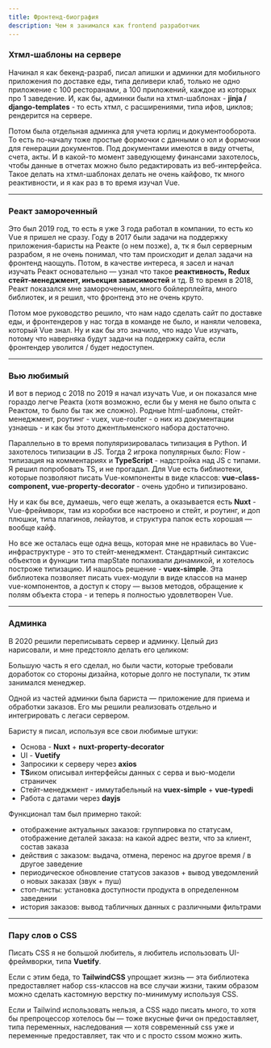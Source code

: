 ```yaml
---
title: Фронтенд-биография 
description: Чем я занимался как frontend разработчик
---
```


### Хтмл-шаблоны на сервере

Начинал я как бекенд-разраб, писал апишки и админки для мобильного приложения по доставке еды, типа деливери клаб,
только не одно приложение с 100 ресторанами, а 100 приложений, каждое из которых про 1 заведение. И, как бы, админки
были на хтмл-шаблонах - **jinja / django-templates** - то есть хтмл, с расширениями, типа ифов, циклов; рендерится на
сервере.

<img-swiper>
  <img-block src="/images/dev/vue/bio/admin-2016.png" alt="Одна из первых моих задач: конструктор зон доставки на Яндекс картах"></img-block>
</img-swiper>

Потом была отдельная админка для учета юрлиц и документооборота. То есть по-началу тоже простые формочки с данными о юл
и формочки для генерации документов. Под документами имеются в виду отчеты, счета, акты. И в какой-то момент заведующему
финансами захотелось, чтобы данные в отчетах можно было редактировать из веб-интерфейса. Такое делать на хтмл-шаблонах
делать не очень кайфово, тк много реактивности, и я как раз в то время изучал Vue.

<img-swiper>
  <img-block src="/images/dev/vue/bio/legals-2019.png" alt="Редактирование данных отчетов из вебчика"></img-block>
</img-swiper>

---

### Реакт замороченный

Это был 2019 год, то есть я уже 3 года работал в компании, то есть ко Vue я пришел не сразу. Году в 2017 были задачи на
поддержку приложения-баристы на Реакте (о нем позже), а, тк я был серверным разрабом, я не очень понимал, что там
происходит и делал задачи на фронтенд наощупь. Потом, в качестве интереса, я засел и начал изучать Реакт основательно —
узнал что такое **реактивность, Redux стейт-менеджмент, инъекция зависимостей** и тд. В то время в 2018, Реакт показался
мне замороченным, много бойлерплейта, много библиотек, и я решил, что фронтенд это не очень круто.

<img-swiper>
  <img-block src="/images/dev/vue/bio/barista-2017.png" alt="Бариста на Реакте"></img-block>
</img-swiper>

Потом мое руководство решило, что нам надо сделать сайт по доставке еды, и фронтендеров у нас тогда в команде не было, и
наняли человека, который Vue знал. Ну и как бы это значило, что надо Vue изучать, потому что наверняка будут задачи на
поддержку сайта, если фронтендер уволится / будет недоступен.

---

### Вью любимый

И вот в период с 2018 по 2019 я начал изучать Vue, и он показался мне гораздо легче Реакта (хотя возможно, если бы у
меня не было опыта с Реактом, то было бы так же сложно). Родные html-шаблоны, стейт-менеджмент, роутинг - vuex,
vue-router - о них из документации узнаешь - и как бы этото джентльменского набора достаточно.

Параллельно в то время популяризировалась типизация в Python. И захотелось типизации в JS. Тогда 2 игрока популярных
было:
Flow - типизация на комментариях и **TypeScript** - надстройка над JS с типами. Я решил попробовать TS, и не прогадал.
Для Vue есть библиотеки, которые позволяют писать Vue-компоненты в виде классов: **vue-class-component,
vue-property-decorator** - очень удобно и типизировано.

Ну и как бы все, думаешь, чего еще желать, а оказывается есть **Nuxt** - Vue-фреймворк, там из коробки все настроено и
стейт, и роутинг, и доп плюшки, типа плагинов, лейаутов, и структура папок есть хорошая — вообще кайф.

Но все же осталась еще одна вещь, которая мне не нравилась во Vue-инфраструктуре - это то стейт-менеджмент. Стандартный
синтаксис объектов и функции типа mapState попахивали динамикой, и хотелось построже типизацию. И нашлось решение -
**vuex-simple**. Эта библиотека позволяет писать vuex-модули в виде классов на манер vue-компонентов, а доступ к стору —
вызов методов, обращение к полям объекта стора - и теперь я полностью удовлетворен Vue.

---

### Админка

В 2020 решили переписывать сервер и админку. Целый диз нарисовали, и мне предстояло делать его целиком:

<img-swiper>
  <img-block src="/images/dev/vue/bio/admin-2020.png" alt="Новый диз админки"></img-block>
</img-swiper>


Большую часть я его сделал, но были части, которые требовали доработок со стороны дизайна, которые долго не поступали,
тк этим занимался менеджер.

Одной из частей админки была бариста — приложение для приема и обработки заказов. Его мы решили реализовать отдельно и
интегрировать с легаси сервером.


<img-swiper>
  <img-block src="/images/dev/vue/bio/barista-2021.png" alt="Новая бариста"></img-block>
</img-swiper>

Баристу я писал, используя все свои любимые штуки:

- Основа - **Nuxt** + **nuxt-property-decorator**
- UI - **Vuetify**
- Запросики к серверу через **axios**
- **TS**иком описывал интерфейсы данных с серва и вью-модели страничек
- Стейт-менеджмент - иммутабельный на **vuex-simple** + **vue-typedi**
- Работа с датами через **dayjs**

Функционал там был примерно такой:

- отображение актуальных заказов: группировка по статусам, отображение деталей заказа: на какой адрес везти, что за
  клиент, состав заказа
- действия с заказом: выдача, отмена, перенос на другое время / в другое заведение
- периодическое обновление статусов заказов + вывод уведомлений о новых заказах (звук + пуш)
- стоп-листы: установка доступности продукта в определенном заведении
- история заказов: вывод табличных данных с различными фильтрами

---

### Пару слов о CSS

Писать CSS я не большой любитель, я любитель использовать UI-фреймворки, типа **Vuetify**.

Если с этим беда, то **TailwindCSS** упрощает жизнь — эта библиотека предоставляет набор css-классов на все случаи
жизни, таким образом можно сделать кастомную верстку по-минимуму используя CSS.

Если и Tailwind использовать нельзя, а CSS надо писать много, то хотя бы препроцессор хотелось бы — тоже вкусные фичи он
предоставляет, типа переменных, наследования — хотя современный css уже и переменные предоставляет, так что и с просто
cssом можно жить.

